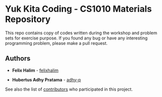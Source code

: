 # Yuk Kita Coding - CS1010 Materials Repository

This repo contains copy of codes written during the workshop and problem sets for exercise purpose.
If you found any bug or have any interesting programming problem, please make a pull request.

## Authors

- **Felix Halim** - [felixhalim](https://github.com/felixhalim)

- **Hubertus Adhy Pratama** - [adhy-p](https://github.com/adhy-p)

See also the list of [contributors](https://github.com/felixhalim/ykc-cs1010/contributors) who participated in this project.
